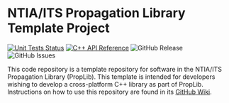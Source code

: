 # NTIA/ITS Propagation Library Template Project #
<!-- TODO-TEMPLATE: Update software name above -->

[![Unit Tests Status][gh-actions-test-badge]][gh-actions-test-link]
[![C++ API Reference][gh-actions-docs-badge]][gh-actions-docs-link]
![GitHub Release][gh-releases-badge]
![GitHub Issues][gh-issues-badge]
<!-- TODO-TEMPLATE: Only include the DOI badge if a DOI exists for a release. -->
<!-- [![DOI][doi-badge]][doi-link] -->

<!-- TODO-TEMPLATE: Update repository links (and action names if needed) below -->
[gh-actions-test-link]: https://github.com/NTIA/proplib-template/actions/workflows/ctest.yml
[gh-actions-test-badge]: https://github.com/NTIA/proplib-template/actions/workflows/ctest.yml/badge.svg?branch=main
[gh-actions-docs-link]: https://github.com/NTIA/proplib-template/actions/workflows/doxygen.yml
[gh-actions-docs-badge]: https://github.com/NTIA/proplib-template/actions/workflows/doxygen.yml/badge.svg?branch=main
[gh-releases-badge]: https://img.shields.io/github/v/release/NTIA/proplib-template
[gh-issues-badge]: https://img.shields.io/github/issues/NTIA/proplib-template
<!-- TODO-TEMPLATE: Only create a DOI for versioned public releases -->
<!-- [doi-badge]: https://zenodo.org/badge/DOI/TODO-TEMPLATE/zenodo.TODO-TEMPLATE.svg
[doi-link]: https://doi.org/TODO-TEMPLATE/zenodo.TODO-TEMPLATE -->

<!-- TODO-TEMPLATE: Replace the below description with one for your software -->
This code repository is a template repository for software in the NTIA/ITS
Propagation Library (PropLib). This template is intended for developers wishing
to develop a cross-platform C++ library as part of PropLib. Instructions on how
to use this repository are found in its [GitHub Wiki](https://github.com/NTIA/proplib-template/wiki).

<!-- TODO-TEMPLATE: Create the README contents. Boilerplate provided below.

## Getting Started ##

TODO-TEMPLATE: Update links in this section, if applicable
TODO-TEMPLATE: Otherwise, add correct "getting started" information here.

To get started using this model, refer to
[its page on the **NTIA/ITS Propagation Library Wiki**](https://ntia.github.io/propagation-library-wiki/models/TODO-TEMPLATE/).
There, you will find installation instructions, usage information, and code
examples for all supported languages.

If you're a developer and would like to contribute to or extend this repository,
you will find comprehensive documentation of this C++ code
[here](https://ntia.github.io/TODO-TEMPLATE), and a guide for contributors
[here](CONTRIBUTING.md).

## Configure and Build ##

The software is designed to be built into a DLL (or corresponding `.so` or `.dylib`
library for non-Windows systems). A CMake build configuration and presets are
provided for cross-platform builds, which can be carried out, for example, by:

```cmd
# From this repository's root directory, try one of the following command pairs:

# "Release" configurations compile the library, build docs, and configure tests:
cmake --preset release
cmake --build --preset release

# "Debug" configurations skip building the docs:
cmake --preset debug
cmake --build --preset debug

# "DocsOnly" configurations only build the docs:
cmake --preset docsOnly
cmake --build --preset docsOnly
```

Note that this repository makes use of several
[Git submodules](https://git-scm.com/book/en/v2/Git-Tools-Submodules)
to reference dependencies used for running unit tests and building documentation.
In order to do either, ensure the required submodules are cloned by running:

```cmd
# From this repository's root directory
git submodule init extern/googletest           # Required to run tests
git submodule init extern/doxygen-awesome-css  # Required to build docs
git submodule update                           # Clones the initialized submodules
```

## Running Tests ##

TODO-TEMPLATE: Update this section if needed, based on tests in the repo
TODO-TEMPLATE: Add any other testing info, such as links to available data

If you've configured tests when building the project, for example by using one of
the "Release" or "Debug" CMake presets, you can run the included unit tests as follows:

```cmd
ctest --preset release
```

## References ##

TODO-TEMPLATE: Add refs to, e.g., publications related to the software
TODO-TEMPLATE: Update or remove the link here to the Doxygen docs

* [ITS Propagation Library Wiki](https://ntia.github.io/propagation-library-wiki)
* [`ITS.TODO-TEMPLATE.THIS-LIBRARY` C++ API Reference](https://ntia.github.io/TODO-TEMPLATE)

## Contact ##

For technical questions, contact <code@ntia.gov>.

-->
